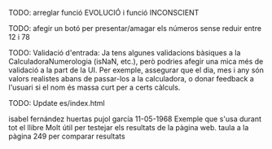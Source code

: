 TODO: arreglar funció EVOLUCIÓ i funció INCONSCIENT

TODO: afegir un botó per presentar/amagar els números sense reduir entre 12 i 78

TODO: Validació d'entrada: Ja tens algunes validacions bàsiques a la CalculadoraNumerologia (isNaN, etc.), però podries afegir una mica més de validació a la part de la UI. Per exemple, assegurar que el dia, mes i any són valors realistes abans de passar-los a la calculadora, o donar feedback a l'usuari si el nom és massa curt per a certs càlculs.


TODO: Update es/index.html



isabel fernández huertas pujol garcía 
11-05-1968
Exemple que s'usa durant tot el llibre
Molt útil per testejar els resultats de la pàgina web.
taula a la pàgina 249 per comparar resultats
